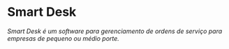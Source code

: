 # Smart Desk
_Smart Desk é um software para gerenciamento de ordens de serviço para empresas de pequeno ou médio porte._